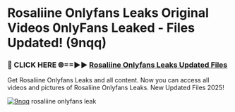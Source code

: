 # Rosaliine Onlyfans Leaks Original Videos 0nlyFans Leaked - Files Updated! (9nqq)

<h3>🔴 CLICK HERE 🌐==►► <a href="https://tinyurl.com/4seja8ks" rel="nofollow">Rosaliine Onlyfans Leaks Updated Files</a></h3>

Get Rosaliine Onlyfans Leaks and all content. Now you can access all videos and pictures of Rosaliine Onlyfans Leaks. New Updated Files 2025!

[![9nqq](https://i.imgur.com/EWjZXRe.gif)](https://tinyurl.com/4seja8ks)
rosaliine onlyfans leak